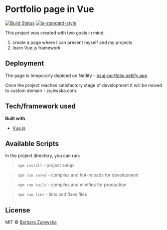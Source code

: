 # Portfolio page in Vue

[![Build Status](https://travis-ci.com/travis-ci/travis-web.svg?branch=master)](https://travis-ci.com/travis-ci/travis-web)
[![js-standard-style](https://img.shields.io/badge/code%20style-standard-brightgreen.svg?style=flat)](https://github.com/feross/standard)

This project was created with two goals in mind:
1. create a page where I can present myself and my projects 
2. learn Vue.js framework

## Deployment

The page is temporarly deploed on Netlify - [bzuj-portfolio.netlify.app](https://bzuj-portfolio.netlify.app/)

Once the project reaches satisfactory stage of development it will be moved to custom domain - zujewska.com.

## Tech/framework used
<b>Built with</b>
- [Vue.js](https://vuejs.org/)

## Available Scripts
In the project directory, you can run:

> `npm install` - project setup

> `npm run serve` - compiles and hot-reloads for development

> `npm run build` - compiles and minifies for production

> `npm run lint` - lints and fixes files


## License
MIT © [Barbara Zujewska]()
